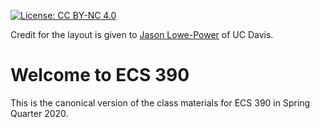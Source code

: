 [![License: CC BY-NC 4.0](https://img.shields.io/badge/License-CC%20BY%20NC%204.0-lightgrey.svg)](https://creativecommons.org/licenses/by-nc/4.0/)

Credit for the layout is given to [Jason Lowe-Power](https://faculty.engineering.ucdavis.edu/lowepower/) of UC Davis.

# Welcome to ECS 390

This is the canonical version of the class materials for ECS 390 in Spring Quarter 2020.
